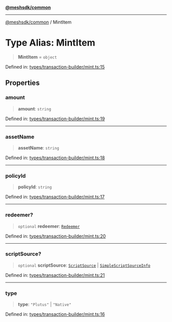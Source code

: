 [**@meshsdk/common**](../README.md)

***

[@meshsdk/common](../globals.md) / MintItem

# Type Alias: MintItem

> **MintItem** = `object`

Defined in: [types/transaction-builder/mint.ts:15](https://github.com/MeshJS/mesh/blob/1abde1553cbd7cf2cf4e40197fc0de9e4a7d0f49/packages/mesh-common/src/types/transaction-builder/mint.ts#L15)

## Properties

### amount

> **amount**: `string`

Defined in: [types/transaction-builder/mint.ts:19](https://github.com/MeshJS/mesh/blob/1abde1553cbd7cf2cf4e40197fc0de9e4a7d0f49/packages/mesh-common/src/types/transaction-builder/mint.ts#L19)

***

### assetName

> **assetName**: `string`

Defined in: [types/transaction-builder/mint.ts:18](https://github.com/MeshJS/mesh/blob/1abde1553cbd7cf2cf4e40197fc0de9e4a7d0f49/packages/mesh-common/src/types/transaction-builder/mint.ts#L18)

***

### policyId

> **policyId**: `string`

Defined in: [types/transaction-builder/mint.ts:17](https://github.com/MeshJS/mesh/blob/1abde1553cbd7cf2cf4e40197fc0de9e4a7d0f49/packages/mesh-common/src/types/transaction-builder/mint.ts#L17)

***

### redeemer?

> `optional` **redeemer**: [`Redeemer`](Redeemer.md)

Defined in: [types/transaction-builder/mint.ts:20](https://github.com/MeshJS/mesh/blob/1abde1553cbd7cf2cf4e40197fc0de9e4a7d0f49/packages/mesh-common/src/types/transaction-builder/mint.ts#L20)

***

### scriptSource?

> `optional` **scriptSource**: [`ScriptSource`](ScriptSource.md) \| [`SimpleScriptSourceInfo`](SimpleScriptSourceInfo.md)

Defined in: [types/transaction-builder/mint.ts:21](https://github.com/MeshJS/mesh/blob/1abde1553cbd7cf2cf4e40197fc0de9e4a7d0f49/packages/mesh-common/src/types/transaction-builder/mint.ts#L21)

***

### type

> **type**: `"Plutus"` \| `"Native"`

Defined in: [types/transaction-builder/mint.ts:16](https://github.com/MeshJS/mesh/blob/1abde1553cbd7cf2cf4e40197fc0de9e4a7d0f49/packages/mesh-common/src/types/transaction-builder/mint.ts#L16)
